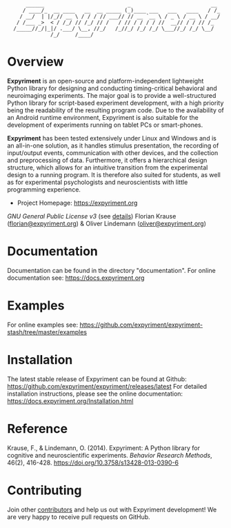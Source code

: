 ```
      ______                           _                          __
     / ____/_  __ ____   __  __ _____ (_)____ ___   ___   ____   / /_
    / __/  | |/_// __ \ / / / // ___// // __ `__ \ / _ \ / __ \ / __/
   / /___ _>  < / /_/ // /_/ // /   / // / / / / //  __// / / // /_
  /_____//_/|_|/ .___/ \__, //_/   /_//_/ /_/ /_/ \___//_/ /_/ \__/
              /_/     /____/
```


Overview
========
**Expyriment** is an open-source and platform-independent lightweight Python
library for designing and conducting timing-critical behavioral and
neuroimaging experiments. The major goal is to provide a well-structured
Python library for script-based experiment development, with a high priority
being the readability of the resulting program code. Due to the availability
of an Android runtime environment, Expyriment is also suitable for the
development of experiments running on tablet PCs or smart-phones.

**Expyriment** has been tested extensively under Linux and Windows and is an
all-in-one solution, as it handles stimulus presentation, the recording of
input/output events, communication with other devices, and the collection and
preprocessing of data. Furthermore, it offers a hierarchical design structure,
which allows for an intuitive transition from the experimental design to a
running program. It is therefore also suited for students, as well as for
experimental psychologists and neuroscientists with little programming
experience.

- Project Homepage: https://expyriment.org

*GNU General Public License v3* (see [details])
Florian Krause (florian@expyriment.org) & Oliver Lindemann (oliver@expyriment.org)

Documentation
=============
Documentation can be found in the directory "documentation".
For online documentation see: https://docs.expyriment.org

Examples
========
For online examples see: https://github.com/expyriment/expyriment-stash/tree/master/examples

Installation
============
The latest stable release of Expyriment can be found at Github:
https://github.com/expyriment/expyriment/releases/latest
For detailed installation instructions, please see the online documentation:
https://docs.expyriment.org/Installation.html

Reference
=========
Krause, F., & Lindemann, O. (2014). Expyriment: A Python library for cognitive
and neuroscientific experiments. *Behavior Research Methods*, 46(2), 416-428.
https://doi.org/10.3758/s13428-013-0390-6

[details]: https://github.com/expyriment/expyriment/blob/master/COPYING.txt

Contributing
============
Join other
[contributors](https://github.com/expyriment/expyriment/graphs/contributors)
and help us out with Expyriment development! We are very happy to receive pull
requests on GitHub.
